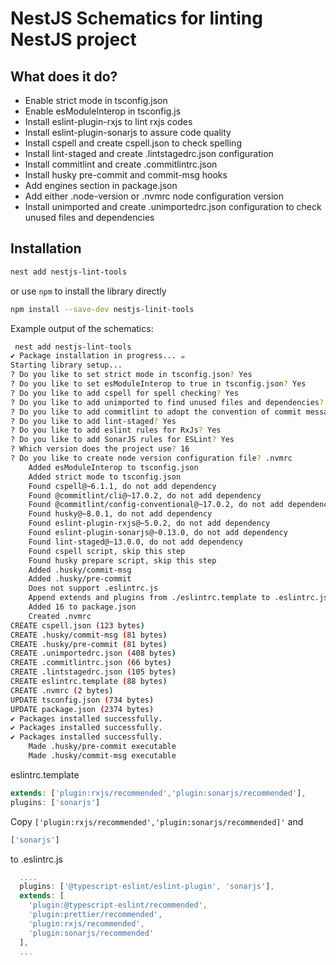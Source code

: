 # NestJS Schematics for linting NestJS project    

## What does it do?
- Enable strict mode in tsconfig.json
- Enable esModuleInterop in tsconfig.js
- Install eslint-plugin-rxjs to lint rxjs codes
- Install eslint-plugin-sonarjs to assure code quality
- Install cspell and create cspell.json to check spelling
- Install lint-staged and create .lintstagedrc.json configuration
- Install commitlint and create .commitlintrc.json
- Install husky pre-commit and commit-msg hooks
- Add engines section in package.json
- Add either .node-version or .nvmrc node configuration version
- Install unimported and create .unimportedrc.json configuration to check unused files and dependencies

## Installation

```bash
nest add nestjs-lint-tools
```

or use ```npm``` to install the library directly
```bash
npm install --save-dev nestjs-linit-tools
```

Example output of the schematics:

``` bash
 nest add nestjs-lint-tools
✔ Package installation in progress... ☕
Starting library setup...
? Do you like to set strict mode in tsconfig.json? Yes
? Do you like to set esModuleInterop to true in tsconfig.json? Yes
? Do you like to add cspell for spell checking? Yes
? Do you like to add unimported to find unused files and dependencies? Yes
? Do you like to add commitlint to adopt the convention of commit message? Yes
? Do you like to add lint-staged? Yes
? Do you like to add eslint rules for RxJs? Yes
? Do you like to add SonarJS rules for ESLint? Yes
? Which version does the project use? 16
? Do you like to create node version configuration file? .nvmrc
    Added esModuleInterop to tsconfig.json
    Added strict mode to tsconfig.json
    Found cspell@~6.1.1, do not add dependency
    Found @commitlint/cli@~17.0.2, do not add dependency
    Found @commitlint/config-conventional@~17.0.2, do not add dependency
    Found husky@~8.0.1, do not add dependency
    Found eslint-plugin-rxjs@~5.0.2, do not add dependency
    Found eslint-plugin-sonarjs@~0.13.0, do not add dependency
    Found lint-staged@~13.0.0, do not add dependency
    Found cspell script, skip this step
    Found husky prepare script, skip this step
    Added .husky/commit-msg
    Added .husky/pre-commit
    Does not support .eslintrc.js
    Append extends and plugins from ./eslintrc.template to .eslintrc.js. Then, delete the template file.
    Added 16 to package.json
    Created .nvmrc
CREATE cspell.json (123 bytes)
CREATE .husky/commit-msg (81 bytes)
CREATE .husky/pre-commit (81 bytes)
CREATE .unimportedrc.json (408 bytes)
CREATE .commitlintrc.json (66 bytes)
CREATE .lintstagedrc.json (105 bytes)
CREATE eslintrc.template (88 bytes)
CREATE .nvmrc (2 bytes)
UPDATE tsconfig.json (734 bytes)
UPDATE package.json (2374 bytes)
✔ Packages installed successfully.
✔ Packages installed successfully.
✔ Packages installed successfully.
    Made .husky/pre-commit executable
    Made .husky/commit-msg executable
```

eslintrc.template
```javascript
extends: ['plugin:rxjs/recommended','plugin:sonarjs/recommended'],
plugins: ['sonarjs']
```

Copy ```['plugin:rxjs/recommended','plugin:sonarjs/recommended]'``` and 

```javascript
['sonarjs']
```
to .eslintrc.js

```javascript
  ....
  plugins: ['@typescript-eslint/eslint-plugin', 'sonarjs'],
  extends: [
    'plugin:@typescript-eslint/recommended',
    'plugin:prettier/recommended',
    'plugin:rxjs/recommended',
    'plugin:sonarjs/recommended'
  ],
  ...
```
